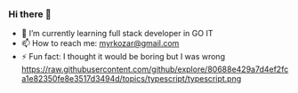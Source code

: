 ### Hi there 👋

- 🌱 I’m currently learning full stack developer in GO IT
- 📫 How to reach me: myrkozar@gmail.com
- ⚡ Fun fact: I thought it would be boring but I was wrong
https://raw.githubusercontent.com/github/explore/80688e429a7d4ef2fca1e82350fe8e3517d3494d/topics/typescript/typescript.png
